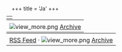 +++
title = 'Ja'
+++

<div style="margin: -.3em -1em -1em -1em;">

<table>
<tbody>
<tr>
<td></td>
</tr>
</tbody>
</table>

</div>

<div style="margin: -.3em -1em -1em -1em;">

<table>
<tbody>
<tr>
<td></td>
</tr>
<tr>
<td><img src="../../../view_more.png" title="view_more.png" alt="view_more.png" /> <a {{% href "../../../:News/Archive" "broken" %}} title="wikilink">Archive</a></td>
</tr>
</tbody>
</table>

</div>

<div style="margin: -.3em -1em -1em -1em;">

<table>
<tbody>
<tr>
<td></td>
</tr>
<tr>
<td><a href="https://3dbrew.org/w/index.php?title=Homebrew_Releases&amp;feed=atom&amp;action=history">RSS Feed</a> · <img src="../../../view_more.png" title="view_more.png" alt="view_more.png" /> <a {{% href "../../../:Homebrew_Releases/Archive" "broken" %}} title="wikilink">Archive</a></td>
</tr>
</tbody>
</table>

</div>
